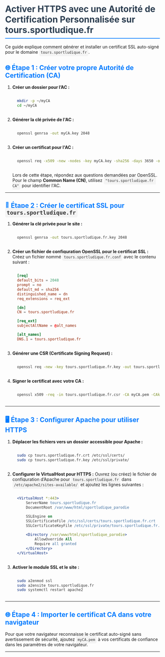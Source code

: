 # Activer HTTPS avec une Autorité de Certification Personnalisée sur tours.sportludique.fr

Ce guide explique comment générer et installer un certificat SSL auto-signé pour le domaine `tours.sportludique.fr`.

## 🌐 Étape 1 : Créer votre propre Autorité de Certification (CA)

1. **Créer un dossier pour l’AC :**

   ```bash
   mkdir -p ~/myCA
   cd ~/myCA
   ```

2. **Générer la clé privée de l'AC :**

   ```bash
   openssl genrsa -out myCA.key 2048
   ```

3. **Créer un certificat pour l'AC :**

   ```bash
   openssl req -x509 -new -nodes -key myCA.key -sha256 -days 3650 -out myCA.pem
   ```

   Lors de cette étape, répondez aux questions demandées par OpenSSL. Pour le champ **Common Name (CN)**, utilisez `"tours.sportludique.fr CA"` pour identifier l'AC.

---

## 🔐 Étape 2 : Créer le certificat SSL pour `tours.sportludique.fr`

1. **Générer la clé privée pour le site :**

   ```bash
   openssl genrsa -out tours.sportludique.fr.key 2048
   ```

2. **Créer un fichier de configuration OpenSSL pour le certificat SSL :** Créez un fichier nommé `tours.sportludique.fr.conf` avec le contenu suivant :

   ```conf
   [req]
   default_bits = 2048
   prompt = no
   default_md = sha256
   distinguished_name = dn
   req_extensions = req_ext

   [dn]
   CN = tours.sportludique.fr

   [req_ext]
   subjectAltName = @alt_names

   [alt_names]
   DNS.1 = tours.sportludique.fr
   ```

3. **Générer une CSR (Certificate Signing Request) :**

   ```bash
   openssl req -new -key tours.sportludique.fr.key -out tours.sportludique.fr.csr -config tours.sportludique.fr.conf
   ```

4. **Signer le certificat avec votre CA :**

   ```bash
   openssl x509 -req -in tours.sportludique.fr.csr -CA myCA.pem -CAkey myCA.key -CAcreateserial -out tours.sportludique.fr.crt -days 365 -sha256 -extfile tours.sportludique.fr.conf -extensions req_ext
   ```

---

## 🖥️ Étape 3 : Configurer Apache pour utiliser HTTPS

1. **Déplacer les fichiers vers un dossier accessible pour Apache :**

   ```bash
   sudo cp tours.sportludique.fr.crt /etc/ssl/certs/
   sudo cp tours.sportludique.fr.key /etc/ssl/private/
   ```

2. **Configurer le VirtualHost pour HTTPS :** Ouvrez (ou créez) le fichier de configuration d’Apache pour `tours.sportludique.fr` dans `/etc/apache2/sites-available/` et ajoutez les lignes suivantes :

   ```apache
   <VirtualHost *:443>
       ServerName tours.sportludique.fr
       DocumentRoot /var/www/html/sportludique_parodie

       SSLEngine on
       SSLCertificateFile /etc/ssl/certs/tours.sportludique.fr.crt
       SSLCertificateKeyFile /etc/ssl/private/tours.sportludique.fr.key
       
       <Directory /var/www/html/sportludique_parodie>
           AllowOverride All
           Require all granted
       </Directory>
   </VirtualHost>
   ```

3. **Activer le module SSL et le site :**

   ```bash
   sudo a2enmod ssl
   sudo a2ensite tours.sportludique.fr
   sudo systemctl restart apache2
   ```

---

## 🌐 Étape 4 : Importer le certificat CA dans votre navigateur

Pour que votre navigateur reconnaisse le certificat auto-signé sans avertissement de sécurité, ajoutez `myCA.pem` à vos certificats de confiance dans les paramètres de votre navigateur.

---

<style>
code {
  background-color: #f4f4f4;
  color: #333;
  padding: 5px;
  border-radius: 5px;
}
pre {
  background-color: #272822;
  color: #f8f8f2;
  padding: 15px;
  border-radius: 10px;
}
h1 {
  color: #2c3e50;
  border-bottom: 2px solid #007BFF;
  padding-bottom: 0.3em;
}
h2 {
  color: #007BFF;
}
h3 {
  color: #1ABC9C;
}
</style>